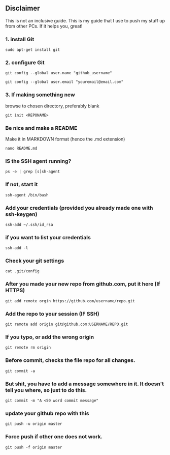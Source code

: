 ## Disclaimer
This is not an inclusive guide. This is my guide that I use to push my stuff up from other PCs. If it helps you, great!

### 1. install Git

    sudo apt-get install git

### 2. configure Git 

    git config --global user.name "github_username"

    git config --global user.email "youremail@email.com"

### 3. If making something new
browse to chosen directory, preferably blank

    git init <REPONAME>

### Be nice and make a README
Make it in MARKDOWN format (hence the .md extension)

    nano README.md
    
### IS the SSH agent running?

    ps -e | grep [s]sh-agent 

### If not, start it

    ssh-agent /bin/bash

### Add your credentials (provided you already made one with ssh-keygen)

    ssh-add ~/.ssh/id_rsa 

### if you want to list your credentials

    ssh-add -l

### Check your git settings

    cat .git/config

### After you made your new repo from github.com, put it here (If HTTPS)

    git add remote orgin https://github.com/username/repo.git

### Add the repo to your session (IF SSH)

    git remote add origin git@github.com:USERNAME/REPO.git

### If you typo, or add the wrong origin

    git remote rm origin

### Before commit, checks the file repo for all changes. 

    git commit -a

### But shit, you have to add a message somewhere in it. It doesn't tell you where, so just to do this. 

    git commit -m "A <50 word commit message"

### update your github repo with this

    git push -u origin master

### Force push if other one does not work.

    git push -f origin master
